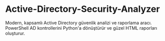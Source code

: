 # Active-Directory-Security-Analyzer
Modern, kapsamlı Active Directory güvenlik analizi ve raporlama aracı. PowerShell AD kontrollerini Python'a dönüştürür ve güzel HTML raporları oluşturur.

